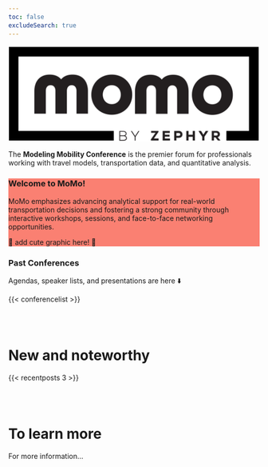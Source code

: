 ```yaml
---
toc: false
excludeSearch: true
---
```


<div class="home-hero">

![MoMo](/assets/images/JustMomo-trimmed.png)

The **Modeling Mobility Conference** is the premier forum for professionals working with travel models, transportation data, and quantitative analysis.

</div>

<div class="front-page-col">
<div class="colorblurb" style="background-color: salmon">

### Welcome to MoMo!

MoMo emphasizes advancing analytical support for real-world transportation decisions and fostering a strong community through interactive workshops, sessions, and face-to-face networking opportunities.

🚀 add cute graphic here! 🚀

</div>

<div class="home-past-conferences">

### Past Conferences

Agendas, speaker lists, and presentations are here ⬇️

{{< conferencelist >}}

</div>
</div>

<br/>
<br/>

# New and noteworthy

{{< recentposts 3 >}}

<br/>
<br/>

# To learn more

For more information...
